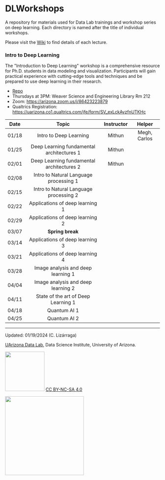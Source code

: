 # DLWorkshops

A repository for materials used for Data Lab trainings and workshop series on deep learning. Each directory is named after the title of individual workshops.

Please visit the [Wiki](https://github.com/ua-datalab/DLWorkshops/wiki)  to find details of each lecture.

### Intro to Deep Learning


The "Introduction to Deep Learning" workshop is a comprehensive resource for Ph.D. students in data modeling and visualization. Participants will gain practical experience with cutting-edge tools and techniques and be prepared to use deep learning in their research.

* [Repo](https://github.com/ua-datalab/DLWorkshops/wiki)
* Thursdays at 3PM: Weaver Science and Engineering Library Rm 212
* Zoom: https://arizona.zoom.us/j/86423223879
* Qualtrics Registration: https://uarizona.co1.qualtrics.com/jfe/form/SV_exLckAyzfnUTKHc
 
| Date |  Topic | Instructor | Helper
| :--: | :--: | :--: | :--: |
|   01/18  |   Intro to Deep Learning | Mithun | Megh, Carlos
| 01/25 | Deep Learning fundamental architectures 1  | Mithun |
|  02/01   |   Deep Learning fundamental architectures 2   | Mithun |
|    02/08 |  Intro to Natural Language processing 1  | 
|   02/15  |  Intro to Natural Language processing 2   |
|    02/22 |  Applications of deep learning 1 | 
|   02/29  |  Applications of deep learning 2  | 
|   03/07 |   **Spring break** | 
|    03/14 |  Applications of deep learning 3  | 
|    03/21 |  Applications of deep learning 4  | 
|    03/28 |  Image analysis and deep learning 1  | 
|   04/04  |  Image analysis and deep learning 2  | 
|    04/11 |  State of the art of Deep Learning 1  | 
|   04/18  | Quantum AI 1   | 
|    04/25 | Quantum AI 2   | 

***

Updated: 01/19/2024 (C. Lizárraga)

[UArizona Data Lab](https://www.datascience.arizona.edu/education/uarizona-data-lab), Data Science Institute, University of Arizona.

<img src="https://mirrors.creativecommons.org/presskit/buttons/88x31/png/by-nc-sa.png" width="128">  [CC BY-NC-SA 4.0](https://creativecommons.org/licenses/by-nc-sa/4.0/)

[<img src="https://datascience.arizona.edu/sites/default/files/Data%20Science%20Institute_Webheader%20%281%29.svg" width="256">](https://datascience.arizona.edu)
